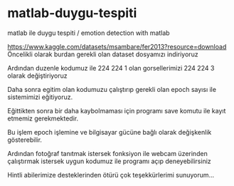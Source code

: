 # matlab-duygu-tespiti
matlab ile duygu tespiti / emotion detection with matlab

https://www.kaggle.com/datasets/msambare/fer2013?resource=download Öncelikli olarak burdan gerekli olan dataset dosyamızı indiriyoruz 

Ardından duzenle kodumuz ile 224 224 1 olan gorsellerimizi 224 224 3 olarak değiştiriyoruz

Daha sonra egitim olan kodumuzu çalıştırıp gerekli olan epoch sayısı ile sistemimizi eğitiyoruz.

Eğittikten sonra bir daha kaybolmaması için programı save komutu ile kayıt etmemiz gerekmektedir.

Bu işlem epoch işlemine ve bilgisayar gücüne bağlı olarak değişkenlik gösterebilir.

Ardından fotoğraf tanıtmak istersek fonksiyon ile webcam üzerinden çalıştırmak istersek uygun kodumuz ile programı açıp deneyebilirsiniz

Hintli abilerimize desteklerinden ötürü çok teşekkürlerimi sunuyorum...

